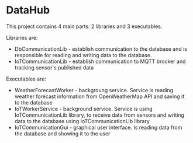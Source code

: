 # DataHub

This project contains 4 main parts: 2 libraries and 3 executables.

Libraries are:
- DbCommunicationLib - establish communication to the database and is responsible for reading and writing data to the database.
- IoTCommunicationLib - establish communication to MQTT brocker and tracking sensor's published data

Executables are:
- WeatherForecastWorker - backgroung service. Service is reading weather forecast information from OpenWeatherMap API and saving it to the database
- IoTWorkerService - background service. Service is using IoTCommunicationLib library, to receive data from sensors and writing data to the database using IoTCommunicationLib library
- IoTCommunicationGui - graphical user interface. Is reading data from the database and showing it to the user
